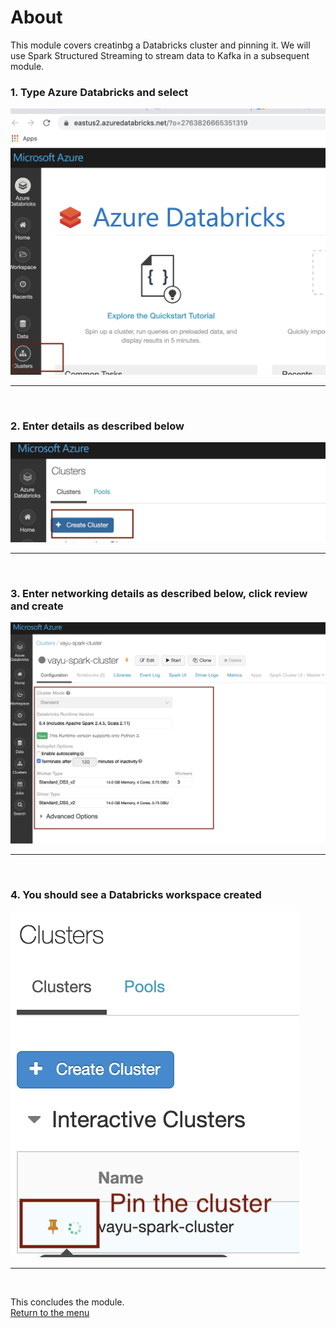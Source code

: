 

# About

This module covers creatinbg a Databricks cluster and pinning it.  We will use Spark Structured Streaming to stream data to Kafka in a subsequent module.<br>


### 1. Type Azure Databricks and select
![CreateStorage01](images/04-databricks-08.png)
<br>
<hr>
<br>

### 2. Enter details as described below
![CreateStorage02](images/04-databricks-09.png)
<br>
<hr>
<br>

### 3. Enter networking details as described below, click review and create
![CreateStorage03](images/04-databricks-10.png)
<br>
<hr>
<br>


### 4. You should see a Databricks workspace created
![CreateStorage05](images/04-databricks-11.png)
<br>
<hr>
<br>


This concludes the module.<br>
[Return to the menu](https://github.com/anagha-microsoft/adx-kafkaConnect-hol/tree/master/hdi-standalone-nonesp#lets-get-started)

